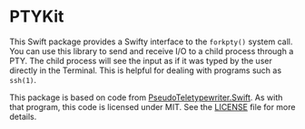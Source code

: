 # PTYKit

This Swift package provides a Swifty interface to the `forkpty()` system call. You can use
this library to send and receive I/O to a child process through a PTY. The child process will
see the input as if it was typed by the user directly in the Terminal. This is helpful for dealing
with programs such as `ssh(1)`.

This package is based on code from [PseudoTeletypewriter.Swift](https://github.com/eonil/PseudoTeletypewriter.Swift).
As with that program, this code is licensed under MIT. See the [LICENSE](./LICENSE.txt) file for more details.
